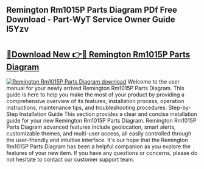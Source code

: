 ## Remington Rm1015P Parts Diagram PDf Free Download - Part-WyT Service Owner Guide l5Yzv

# <h2><a href="http://dfi8fx.blite.top/?on=Remington+Rm1015P+Parts+Diagram">🔗Download New 👉🔴 Remington Rm1015P Parts Diagram</a></h2>

[![Remington Rm1015P Parts Diagram download](https://i.imgur.com/lujVjoI.png)](http://dfi8fx.blite.top/?on=Remington+Rm1015P+Parts+Diagram)
Welcome to the user manual for your newly arrived Remington Rm1015P Parts Diagram. This guide is here to help you make the most of your product by providing a comprehensive overview of its features, installation process, operation instructions, maintenance tips, and troubleshooting procedures. Step-by-Step Installation Guide This section provides a clear and concise installation guide for your new Remington Rm1015P Parts Diagram. Remington Rm1015P Parts Diagram advanced features include geolocation, smart alerts, customizable themes, and multi-user access, all easily controlled through the user-friendly and intuitive interface. It's our hope that the Remington Rm1015P Parts Diagram has been a helpful companion as you explore the features of your new item. If you have any questions or concerns, please do not hesitate to contact our customer support team.
